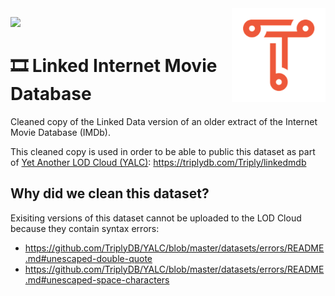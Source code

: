 <img src="img/triply.png" align="right" height="150">

![](https://img.shields.io/badge/triples-6950059-brightgreen)

# 🎞 Linked Internet Movie Database

Cleaned copy of the Linked Data version of an older extract of the
Internet Movie Database (IMDb).

This cleaned copy is used in order to be able to public this dataset
as part of [Yet Another LOD Cloud
(YALC)](https://github.com/Triply/YALC):
https://triplydb.com/Triply/linkedmdb

## Why did we clean this dataset?

Exisiting versions of this dataset cannot be uploaded to the LOD Cloud
because they contain syntax errors:

  - https://github.com/TriplyDB/YALC/blob/master/datasets/errors/README.md#unescaped-double-quote
  - https://github.com/TriplyDB/YALC/blob/master/datasets/errors/README.md#unescaped-space-characters

